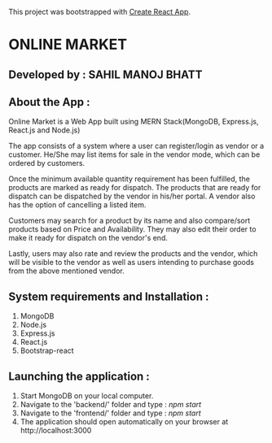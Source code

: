 This project was bootstrapped with [Create React App](https://github.com/facebook/create-react-app).

# ONLINE MARKET
## Developed by : SAHIL MANOJ BHATT

## About the App :

Online Market is a Web App built using MERN Stack(MongoDB, Express.js, React.js and Node.js)

The app consists of a system where a user can register/login as vendor or a customer.
He/She may list items for sale in the vendor mode, which can be ordered by customers.

Once the minimum available quantity requirement has been fulfilled, the products are marked as ready for dispatch.
The products that are ready for dispatch can be dispatched by the vendor in his/her portal.
A vendor also has the option of cancelling a listed item.

Customers may search for a product by its name and also compare/sort products based on Price and Availability.
They may also edit their order to make it ready for dispatch on the vendor's end.

Lastly, users may also rate and review the products and the vendor, which will be visible to the vendor as well as users intending to purchase goods from the above mentioned vendor.

## System requirements and Installation :

1) MongoDB
2) Node.js
3) Express.js
4) React.js
5) Bootstrap-react

## Launching the application :

1) Start MongoDB on your local computer.
2) Navigate to the 'backend/' folder and type : _npm start_
3) Navigate to the 'frontend/' folder and type : _npm start_
4) The application should open automatically on your browser at http://localhost:3000